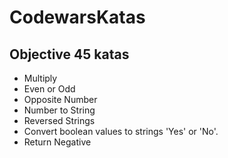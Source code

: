# CodewarsKatas

## Objective 45 katas

- Multiply
- Even or Odd
- Opposite Number
- Number to String
- Reversed Strings
- Convert boolean values to strings 'Yes' or 'No'.
- Return Negative
